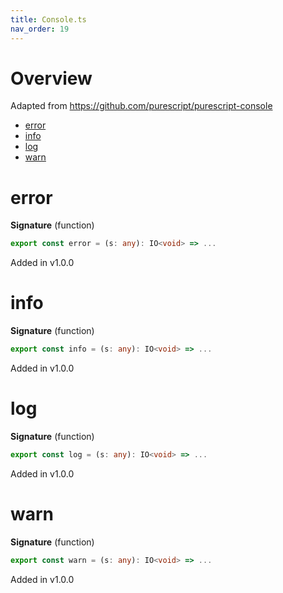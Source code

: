 ```yaml
---
title: Console.ts
nav_order: 19
---
```


# Overview

Adapted from https://github.com/purescript/purescript-console

<!-- START doctoc generated TOC please keep comment here to allow auto update -->
<!-- DON'T EDIT THIS SECTION, INSTEAD RE-RUN doctoc TO UPDATE -->


- [error](#error)
- [info](#info)
- [log](#log)
- [warn](#warn)

<!-- END doctoc generated TOC please keep comment here to allow auto update -->

# error

**Signature** (function)

```ts
export const error = (s: any): IO<void> => ...
```

Added in v1.0.0

# info

**Signature** (function)

```ts
export const info = (s: any): IO<void> => ...
```

Added in v1.0.0

# log

**Signature** (function)

```ts
export const log = (s: any): IO<void> => ...
```

Added in v1.0.0

# warn

**Signature** (function)

```ts
export const warn = (s: any): IO<void> => ...
```

Added in v1.0.0
